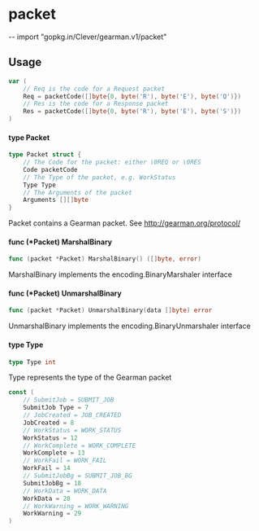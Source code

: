 # packet
--
    import "gopkg.in/Clever/gearman.v1/packet"


## Usage

```go
var (
	// Req is the code for a Request packet
	Req = packetCode([]byte{0, byte('R'), byte('E'), byte('Q')})
	// Res is the code for a Response packet
	Res = packetCode([]byte{0, byte('R'), byte('E'), byte('S')})
)
```

#### type Packet

```go
type Packet struct {
	// The Code for the packet: either \0REQ or \0RES
	Code packetCode
	// The Type of the packet, e.g. WorkStatus
	Type Type
	// The Arguments of the packet
	Arguments [][]byte
}
```

Packet contains a Gearman packet. See http://gearman.org/protocol/

#### func (*Packet) MarshalBinary

```go
func (packet *Packet) MarshalBinary() ([]byte, error)
```
MarshalBinary implements the encoding.BinaryMarshaler interface

#### func (*Packet) UnmarshalBinary

```go
func (packet *Packet) UnmarshalBinary(data []byte) error
```
UnmarshalBinary implements the encoding.BinaryUnmarshaler interface

#### type Type

```go
type Type int
```

Type represents the type of the Gearman packet

```go
const (
	// SubmitJob = SUBMIT_JOB
	SubmitJob Type = 7
	// JobCreated = JOB_CREATED
	JobCreated = 8
	// WorkStatus = WORK_STATUS
	WorkStatus = 12
	// WorkComplete = WORK_COMPLETE
	WorkComplete = 13
	// WorkFail = WORK_FAIL
	WorkFail = 14
	// SubmitJobBg = SUBMIT_JOB_BG
	SubmitJobBg = 18
	// WorkData = WORK_DATA
	WorkData = 28
	// WorkWarning = WORK_WARNING
	WorkWarning = 29
)
```
